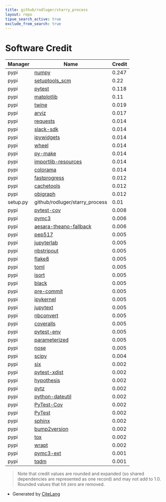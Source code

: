 ```yaml
---
title: github/rodluger/starry_process
layout: repo
tipue_search_active: true
exclude_from_search: true
---
```

# Software Credit

|Manager|Name|Credit|
|-------|----|------|
|pypi|[numpy](https://www.numpy.org)|0.247|
|pypi|[setuptools_scm](https://github.com/pypa/setuptools_scm/)|0.22|
|pypi|[pytest](https://pypi.org/project/pytest)|0.118|
|pypi|[matplotlib](https://matplotlib.org)|0.11|
|pypi|[twine](https://pypi.org/project/twine)|0.019|
|pypi|[arviz](http://github.com/arviz-devs/arviz)|0.017|
|pypi|[requests](https://pypi.org/project/requests)|0.014|
|pypi|[slack-sdk](https://pypi.org/project/slack-sdk)|0.014|
|pypi|[ipywidgets](https://pypi.org/project/ipywidgets)|0.014|
|pypi|[wheel](https://pypi.org/project/wheel)|0.014|
|pypi|[py-make](https://pypi.org/project/py-make)|0.014|
|pypi|[importlib-resources](https://pypi.org/project/importlib-resources)|0.014|
|pypi|[colorama](https://pypi.org/project/colorama)|0.014|
|pypi|[fastprogress](https://github.com/fastai/fastprogress)|0.012|
|pypi|[cachetools](https://github.com/tkem/cachetools/)|0.012|
|pypi|[objgraph](https://pypi.org/project/objgraph)|0.012|
|setup.py|github/rodluger/starry_process|0.01|
|pypi|[pytest-cov](https://pypi.org/project/pytest-cov)|0.008|
|pypi|[pymc3](http://github.com/pymc-devs/pymc3)|0.006|
|pypi|[aesara-theano-fallback](https://github.com/exoplanet-dev/aesara-theano-fallback)|0.006|
|pypi|[pep517](https://pypi.org/project/pep517)|0.005|
|pypi|[jupyterlab](https://pypi.org/project/jupyterlab)|0.005|
|pypi|[nbstripout](https://pypi.org/project/nbstripout)|0.005|
|pypi|[flake8](https://pypi.org/project/flake8)|0.005|
|pypi|[toml](https://pypi.org/project/toml)|0.005|
|pypi|[isort](https://pypi.org/project/isort)|0.005|
|pypi|[black](https://pypi.org/project/black)|0.005|
|pypi|[pre-commit](https://pypi.org/project/pre-commit)|0.005|
|pypi|[ipykernel](https://pypi.org/project/ipykernel)|0.005|
|pypi|[jupytext](https://pypi.org/project/jupytext)|0.005|
|pypi|[nbconvert](https://pypi.org/project/nbconvert)|0.005|
|pypi|[coveralls](https://pypi.org/project/coveralls)|0.005|
|pypi|[pytest-env](https://pypi.org/project/pytest-env)|0.005|
|pypi|[parameterized](https://pypi.org/project/parameterized)|0.005|
|pypi|[nose](https://pypi.org/project/nose)|0.005|
|pypi|[scipy](https://www.scipy.org)|0.004|
|pypi|[six](https://pypi.org/project/six)|0.002|
|pypi|[pytest-xdist](https://pypi.org/project/pytest-xdist)|0.002|
|pypi|[hypothesis](https://pypi.org/project/hypothesis)|0.002|
|pypi|[pytz](https://pypi.org/project/pytz)|0.002|
|pypi|[python-dateutil](https://pypi.org/project/python-dateutil)|0.002|
|pypi|[PyTest-Cov](https://pypi.org/project/PyTest-Cov)|0.002|
|pypi|[PyTest](https://pypi.org/project/PyTest)|0.002|
|pypi|[sphinx](https://pypi.org/project/sphinx)|0.002|
|pypi|[bump2version](https://pypi.org/project/bump2version)|0.002|
|pypi|[tox](https://pypi.org/project/tox)|0.002|
|pypi|[wrapt](https://pypi.org/project/wrapt)|0.002|
|pypi|[pymc3-ext](https://github.com/exoplanet-dev/pymc3-ext)|0.001|
|pypi|[tqdm](https://tqdm.github.io)|0.001|


> Note that credit values are rounded and expanded (so shared dependencies are represented as one record) and may not add to 1.0. Rounded values that hit zero are removed.


- Generated by [CiteLang](https://github.com/vsoch/citelang)
